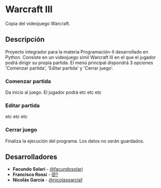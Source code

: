 # Warcraft III

Copia del videojuego Warcraft.

## Descripción

Proyecto integrador para la materia Programación-II desarrollado en Python. Consiste en un videojuego simil Warcraft III en el que el jugador podrá dirigir su propia partida. El menú principal dispondrá 3 opciones 'Comenzar partida', 'Editar partida' y 'Cerrar juego'.

### Comenzar partida

Da inicio al juego. El jugador podrá etc etc etc

### Editar partida

etc etc etc

### Cerrar juego

Finaliza la ejecución del programa. Los datos no serán guardados.

## Desarrolladores

- **Facundo Solari** - [@facundosolari](https://github.com/facundosolari)
- **Francisco Rossi** - [@?](https://)
- **Nicolás García** - [@nicolasgarcia1](https://github.com/nicolasgarcia1)